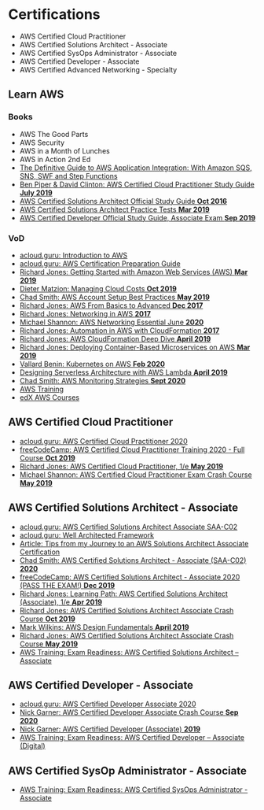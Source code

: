 # Certifications

- AWS Certified Cloud Practitioner
- AWS Certified Solutions Architect - Associate
- AWS Certified SysOps Administrator - Associate
- AWS Certified Developer - Associate
- AWS Certified Advanced Networking - Specialty

## Learn AWS

### Books
- AWS The Good Parts
- AWS Security
- AWS in a Month of Lunches
- AWS in Action 2nd Ed
- [The Definitive Guide to AWS Application Integration: With Amazon SQS, SNS, SWF and Step Functions](https://learning.oreilly.com/library/view/the-definitive-guide/9781484254011/)
- [Ben Piper & David Clinton: AWS Certified Cloud Practitioner Study Guide **July 2019**](https://learning.oreilly.com/library/view/aws-certified-cloud/9781119490708/)
- [AWS Certified Solutions Architect Official Study Guide **Oct 2016**](https://learning.oreilly.com/library/view/aws-certified-solutions/9781119138556/)
- [AWS Certified Solutions Architect Practice Tests **Mar 2019**](https://learning.oreilly.com/library/view/aws-certified-solutions/9781119558439/)
- [AWS Certified Developer Official Study Guide, Associate Exam **Sep 2019**](https://learning.oreilly.com/library/view/aws-certified-developer/9781119508199/)

### VoD
- [acloud.guru: Introduction to AWS](https://learn.acloud.guru/course/aws-technical-essentials/dashboard)
- [acloud.guru: AWS Certification Preparation Guide](https://learn.acloud.guru/course/aws-certification-preparation/dashboard)
- [Richard Jones: Getting Started with Amazon Web Services (AWS) **Mar 2019**](https://learning.oreilly.com/live-training/courses/getting-started-with-amazon-web-services-aws/0636920237099/)
- [Dieter Matzion: Managing Cloud Costs **Oct 2019**](https://learning.oreilly.com/live-training/courses/managing-cloud-costs/0636920321736/)
- [Chad Smith: AWS Account Setup Best Practices **May 2019**](https://learning.oreilly.com/live-training/courses/aws-account-setup-best-practices/0636920266549/)
- [Richard Jones: AWS From Basics to Advanced **Dec 2017**](https://learning.oreilly.com/learning-paths/learning-path-amazon/9780135116548/?autoplay=false)
- [Richard Jones: Networking in AWS **2017**](https://learning.oreilly.com/videos/networking-in-amazon/9780134850849?autoplay=false)
- [Michael Shannon: AWS Networking Essential June **2020**](https://learning.oreilly.com/live-training/courses/aws-networking-essentials/0636920407546/)
- [Richard Jones: Automation in AWS with CloudFormation **2017**](https://learning.oreilly.com/videos/automation-in-aws/9780134818313?autoplay=false)
- [Richard Jones: AWS CloudFormation Deep Dive **April 2019**](https://learning.oreilly.com/live-training/courses/aws-cloudformation-deep-dive/0636920252399/)
- [Richard Jones: Deploying Container-Based Microservices on AWS **Mar 2019**](https://learning.oreilly.com/live-training/courses/deploying-container-based-microservices-on-aws/0636920238485/)
- [Vallard Benin: Kubernetes on AWS **Feb 2020**](https://learning.oreilly.com/live-training/courses/kubernetes-on-aws/0636920359586/)
- [Designing Serverless Architecture with AWS Lambda **April 2019**](https://learning.oreilly.com/live-training/courses/designing-serverless-architecture-with-aws-lambda/0636920263869/)
- [Chad Smith: AWS Monitoring Strategies **Sept 2020**](https://learning.oreilly.com/live-training/courses/aws-monitoring-strategies/0636920411703/)
- [AWS Training](https://www.aws.training/)
- [edX AWS Courses](https://courses.edx.org/dashboard)

## AWS Certified Cloud Practitioner
- [acloud.guru: AWS Certified Cloud Practitioner 2020](https://learn.acloud.guru/course/aws-certified-cloud-practitioner/dashboard)
- [freeCodeCamp: AWS Certified Cloud Practitioner Training 2020 - Full Course **Oct 2019**](https://www.youtube.com/watch?v=3hLmDS179YE)
- [Richard Jones: AWS Certified Cloud Practitioner, 1/e **May 2019**](https://learning.oreilly.com/learning-paths/learning-path-aws/9780135940037/?autoplay=false)
- [Michael Shannon: AWS Certified Cloud Practitioner Exam Crash Course **May 2019**](https://learning.oreilly.com/live-training/courses/aws-certified-cloud-practitioner-exam-crash-course/0636920260257/)

## AWS Certified Solutions Architect - Associate
- [acloud.guru: AWS Certified Solutions Architect Associate SAA-C02](https://learn.acloud.guru/course/aws-certified-solutions-architect-associate/dashboard)
- [acloud.guru: Well Architected Framework](https://learn.acloud.guru/course/aws-well-architected-framework/dashboard)
- [Article: Tips from my Journey to an AWS Solutions Architect Associate Certification](https://medium.com/@lior.k.sh/tips-from-my-journey-for-aws-solutions-architect-associate-certification-8f4eb8344a98)
- [Chad Smith: AWS Certified Solutions Architect - Associate (SAA-C02) **2020**](https://learning.oreilly.com/videos/aws-certified-solutions/9780136721246)
- [freeCodeCamp: AWS Certified Solutions Architect - Associate 2020 (PASS THE EXAM!) **Dec 2019**](https://www.youtube.com/watch?v=Ia-UEYYR44s&feature=youtu.be)
- [Richard Jones: Learning Path: AWS Certified Solutions Architect (Associate), 1/e **Apr 2019**](https://learning.oreilly.com/learning-paths/learning-path-aws/9780135944769/)
- [Richard Jones: AWS Certified Solutions Architect Associate Crash Course **Oct 2019**](https://learning.oreilly.com/live-training/courses/aws-certified-solutions-architect-associate-crash-course/0636920319108/)
- [Mark Wilkins: AWS Design Fundamentals **April 2019**](https://learning.oreilly.com/live-training/courses/aws-design-fundamentals/0636920251668/)
- [Richard Jones: AWS Certified Solutions Architect Associate Crash Course **May 2019**](https://learning.oreilly.com/live-training/courses/aws-certified-solutions-architect-associate-crash-course/0636920273509/)
- [AWS Training: Exam Readiness: AWS Certified Solutions Architect – Associate](https://www.aws.training/Details/eLearning?id=20686)

## AWS Certified Developer - Associate
- [acloud.guru: AWS Certified Developer Associate 2020](https://learn.acloud.guru/course/aws-certified-developer-associate/dashboard)
- [Nick Garner: AWS Certified Developer Associate Crash Course **Sep 2020**](https://learning.oreilly.com/live-training/courses/aws-certified-developer-associate-crash-course/0636920447825/)
- [Nick Garner: AWS Certified Developer (Associate) **2019**](https://learning.oreilly.com/videos/aws-certified-developer/9780134855158)
- [AWS Training: Exam Readiness: AWS Certified Developer – Associate (Digital)](https://www.aws.training/Details/Curriculum?id=19185)

## AWS Certified SysOp Administrator - Associate
- [AWS Training: Exam Readiness: AWS Certified SysOps Administrator - Associate](https://www.aws.training/Details/Video?id=27486)